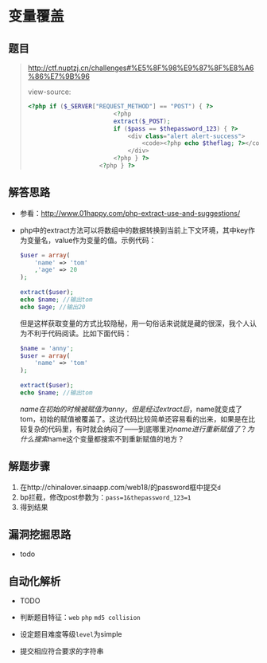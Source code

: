# 变量覆盖

## 题目

> http://ctf.nuptzj.cn/challenges#%E5%8F%98%E9%87%8F%E8%A6%86%E7%9B%96
>
> view-source:
>
> ```php
> <?php if ($_SERVER["REQUEST_METHOD"] == "POST") { ?>
>                         <?php
>                         extract($_POST);
>                         if ($pass == $thepassword_123) { ?>
>                             <div class="alert alert-success">
>                                 <code><?php echo $theflag; ?></code>
>                             </div>
>                         <?php } ?>
>                     <?php } ?>
> ```

## 解答思路

- 参看：http://www.01happy.com/php-extract-use-and-suggestions/

- php中的extract方法可以将数组中的数据转换到当前上下文环境，其中key作为变量名，value作为变量的值。示例代码：

  ```php
  $user = array(
      'name' => 'tom'
      ,'age' => 20
  );   
   
  extract($user);
  echo $name; //输出tom
  echo $age; //输出20
  ```

  但是这样获取变量的方式比较隐秘，用一句俗话来说就是藏的很深，我个人认为不利于代码阅读。比如下面代码：

  ```php
  $name = 'anny';
  $user = array(
      'name' => 'tom'
  );   
   
  extract($user);
  echo $name; //输出tom
  ```

  $name在初始的时候被赋值为anny，但是经过extract后，$name就变成了tom，初始的赋值被覆盖了。这边代码比较简单还容易看的出来，如果是在比较复杂的代码里，有时就会纳闷了——到底哪里对$name进行重新赋值了？为什么搜索$name这个变量都搜索不到重新赋值的地方？


## 解题步骤

1. 在http://chinalover.sinaapp.com/web18/的password框中提交`d`
2. bp拦截，修改post参数为：`pass=1&thepassword_123=1`
3. 得到结果

## 漏洞挖掘思路

- todo

## 自动化解析

- TODO

- 判断题目特征：`web` `php` `md5 collision`
- 设定题目难度等级`level`为simple
- 提交相应符合要求的字符串

